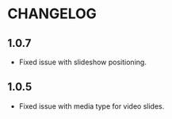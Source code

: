 # CHANGELOG

## 1.0.7

* Fixed issue with slideshow positioning.

## 1.0.5

* Fixed issue with media type for video slides.
